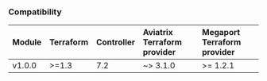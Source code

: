 ### Compatibility
Module | Terraform | Controller | Aviatrix Terraform provider | Megaport  Terraform provider 
:--- | :--- | :--- | :--- | :---
v1.0.0 | >=1.3 | 7.2 | ~> 3.1.0 | >= 1.2.1